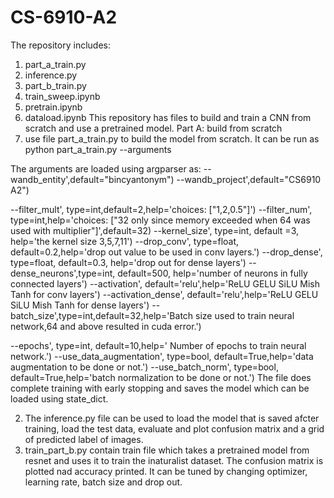 # CS-6910-A2

The repository includes:

1. part_a_train.py
2. inference.py
3. part_b_train.py
4. train_sweep.ipynb
5. pretrain.ipynb
6. dataload.ipynb
This repository has files to build and train a CNN from scratch and use a pretrained model.
Part A: build from scratch
1. use file part_a_train.py to build the model from scratch.
It can be run as python part_a_train.py --arguments

The arguments are loaded using argparser as:
    --wandb_entity',default="bincyantonym")
    --wandb_project',default="CS6910 A2")
   
  --filter_mult', type=int,default=2,help='choices: ["1,2,0.5"]')
  --filter_num', type=int,help='choices: ["32 only since memory exceeded when 64 was used with multiplier"]',default=32)
    --kernel_size', type=int, default =3,
                    help='the kernel size 3,5,7,11')
    --drop_conv', type=float, default=0.2,help='drop out value to be used in conv layers.')
    --drop_dense', type=float, default=0.3, help='drop out for dense layers')
   --dense_neurons',type=int, default=500, help='number of neurons in fully connected layers')
  --activation', default='relu',help='ReLU GELU SiLU Mish Tanh for conv layers')
   --activation_dense', default='relu',help='ReLU GELU SiLU Mish Tanh for dense layers')
   --batch_size',type=int,default=32,help='Batch size used to train neural network,64 and above resulted in cuda error.')
    
--epochs', type=int, default=10,help='	Number of epochs to train neural network.')
--use_data_augmentation', type=bool, default=True,help='data augmentation to be done or not.')
    --use_batch_norm', type=bool, default=True,help='batch normalization to be done or not.')
  The file does complete training with early stopping and saves the model which can be loaded using state_dict.

  2. The inference.py file can be used to load the model that is saved afcter training, load the test data, evaluate and plot confusion matrix and a grid of predicted label of images.
  3. train_part_b.py contain train file which takes a pretrained model from resnet and uses it to train the inaturalist dataset.
     The confusion matrix is plotted nad accuracy printed. It can be tuned by changing optimizer, learning rate, batch size and drop out.
      

  
  

  





